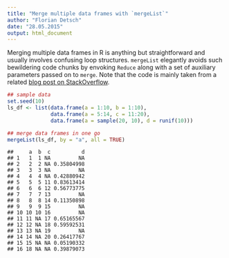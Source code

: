 ```yaml
---
title: "Merge multiple data frames with `mergeList`"
author: "Florian Detsch"
date: "28.05.2015"
output: html_document
---
```




Merging multiple data frames in R is anything but straightforward and usually involves confusing loop structures. `mergeList` elegantly avoids such bewildering code chunks by envoking `Reduce` along with a set of auxiliary parameters passed on to `merge`. Note that the code is mainly taken from a related [blog post on StackOverflow](https://stackoverflow.com/questions/8091303/merge-multiple-data-frames-in-a-list-simultaneously). 


```r
## sample data
set.seed(10)
ls_df <- list(data.frame(a = 1:10, b = 1:10),
              data.frame(a = 5:14, c = 11:20),
              data.frame(a = sample(20, 10), d = runif(10)))

## merge data frames in one go
mergeList(ls_df, by = "a", all = TRUE)
```

```
##     a  b  c          d
## 1   1  1 NA         NA
## 2   2  2 NA 0.35804998
## 3   3  3 NA         NA
## 4   4  4 NA 0.42880942
## 5   5  5 11 0.83613414
## 6   6  6 12 0.56773775
## 7   7  7 13         NA
## 8   8  8 14 0.11350898
## 9   9  9 15         NA
## 10 10 10 16         NA
## 11 11 NA 17 0.65165567
## 12 12 NA 18 0.59592531
## 13 13 NA 19         NA
## 14 14 NA 20 0.26417767
## 15 15 NA NA 0.05190332
## 16 18 NA NA 0.39879073
```
